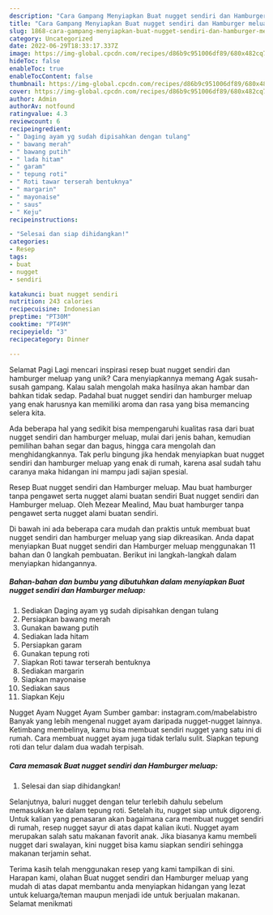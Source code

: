 ```yaml
---
description: "Cara Gampang Menyiapkan Buat nugget sendiri dan Hamburger meluap yang Lezat Sekali, Mengugah Selera"
title: "Cara Gampang Menyiapkan Buat nugget sendiri dan Hamburger meluap yang Lezat Sekali, Mengugah Selera"
slug: 1868-cara-gampang-menyiapkan-buat-nugget-sendiri-dan-hamburger-meluap-yang-lezat-sekali-mengugah-selera
category: Uncategorized
date: 2022-06-29T18:33:17.337Z
image: https://img-global.cpcdn.com/recipes/d86b9c951006df89/680x482cq70/buat-nugget-sendiri-dan-hamburger-meluap-foto-resep-utama.jpg
hideToc: false
enableToc: true
enableTocContent: false
thumbnail: https://img-global.cpcdn.com/recipes/d86b9c951006df89/680x482cq70/buat-nugget-sendiri-dan-hamburger-meluap-foto-resep-utama.jpg
cover: https://img-global.cpcdn.com/recipes/d86b9c951006df89/680x482cq70/buat-nugget-sendiri-dan-hamburger-meluap-foto-resep-utama.jpg
author: Admin
authorAv: notfound
ratingvalue: 4.3
reviewcount: 6
recipeingredient:
- " Daging ayam yg sudah dipisahkan dengan tulang"
- " bawang merah"
- " bawang putih"
- " lada hitam"
- " garam"
- " tepung roti"
- " Roti tawar terserah bentuknya"
- " margarin"
- " mayonaise"
- " saus"
- " Keju"
recipeinstructions:

- "Selesai dan siap dihidangkan!"
categories:
- Resep
tags:
- buat
- nugget
- sendiri

katakunci: buat nugget sendiri 
nutrition: 243 calories
recipecuisine: Indonesian
preptime: "PT30M"
cooktime: "PT49M"
recipeyield: "3"
recipecategory: Dinner

---
```



Selamat Pagi Lagi mencari inspirasi resep buat nugget sendiri dan hamburger meluap yang unik? Cara menyiapkannya memang Agak susah-susah gampang. Kalau salah mengolah maka hasilnya akan hambar dan bahkan tidak sedap. Padahal buat nugget sendiri dan hamburger meluap yang enak harusnya kan memiliki aroma dan rasa yang bisa memancing selera kita.


Ada beberapa hal yang sedikit bisa mempengaruhi kualitas rasa dari buat nugget sendiri dan hamburger meluap, mulai dari jenis bahan, kemudian pemilihan bahan segar dan bagus, hingga cara mengolah dan menghidangkannya. Tak perlu bingung jika hendak menyiapkan buat nugget sendiri dan hamburger meluap yang enak di rumah, karena asal sudah tahu caranya maka hidangan ini mampu jadi sajian spesial.

Resep Buat nugget sendiri dan Hamburger meluap. Mau buat hamburger tanpa pengawet serta nugget alami buatan sendiri Buat nugget sendiri dan Hamburger meluap. Oleh Mezear Mealind, Mau buat hamburger tanpa pengawet serta nugget alami buatan sendiri.


Di bawah ini ada beberapa cara mudah dan praktis untuk membuat buat nugget sendiri dan hamburger meluap yang siap dikreasikan. Anda dapat menyiapkan Buat nugget sendiri dan Hamburger meluap menggunakan 11 bahan dan 0 langkah pembuatan. Berikut ini langkah-langkah dalam menyiapkan hidangannya.

<!--inarticleads1-->

##### Bahan-bahan dan bumbu yang dibutuhkan dalam menyiapkan Buat nugget sendiri dan Hamburger meluap:

1. Sediakan  Daging ayam yg sudah dipisahkan dengan tulang
1. Persiapkan  bawang merah
1. Gunakan  bawang putih
1. Sediakan  lada hitam
1. Persiapkan  garam
1. Gunakan  tepung roti
1. Siapkan  Roti tawar terserah bentuknya
1. Sediakan  margarin
1. Siapkan  mayonaise
1. Sediakan  saus
1. Siapkan  Keju


Nugget Ayam Nugget Ayam Sumber gambar: instagram.com/mabelabistro Banyak yang lebih mengenal nugget ayam daripada nugget-nugget lainnya. Ketimbang membelinya, kamu bisa membuat sendiri nugget yang satu ini di rumah. Cara membuat nugget ayam juga tidak terlalu sulit. Siapkan tepung roti dan telur dalam dua wadah terpisah. 

<!--inarticleads2-->

##### Cara memasak Buat nugget sendiri dan Hamburger meluap:


1. Selesai dan siap dihidangkan!

Selanjutnya, baluri nugget dengan telur terlebih dahulu sebelum memasukkan ke dalam tepung roti. Setelah itu, nugget siap untuk digoreng. Untuk kalian yang penasaran akan bagaimana cara membuat nugget sendiri di rumah, resep nugget sayur di atas dapat kalian ikuti. Nugget ayam merupakan salah satu makanan favorit anak. Jika biasanya kamu membeli nugget dari swalayan, kini nugget bisa kamu siapkan sendiri sehingga makanan terjamin sehat. 

Terima kasih telah menggunakan resep yang kami tampilkan di sini. Harapan kami, olahan Buat nugget sendiri dan Hamburger meluap yang mudah di atas dapat membantu anda menyiapkan hidangan yang lezat untuk keluarga/teman maupun menjadi ide untuk berjualan makanan. Selamat menikmati
